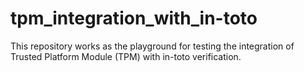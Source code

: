 # tpm_integration_with_in-toto
This repository works as the playground for testing the integration of Trusted Platform Module (TPM) with in-toto verification.
